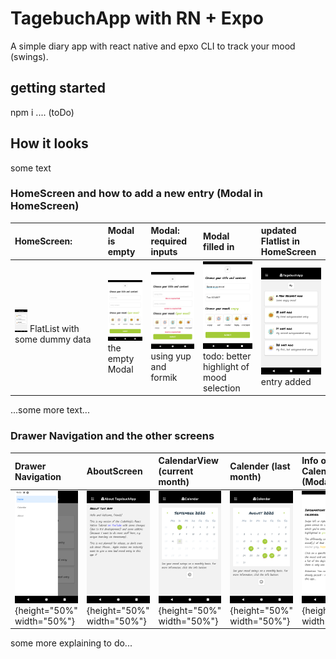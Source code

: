 # TagebuchApp with RN + Expo
A simple diary app with react native and epxo CLI to track your mood (swings). 

## getting started
npm i
.... (toDo)

## How it looks

some text

### HomeScreen and how to add a new entry (Modal in HomeScreen)

| HomeScreen: | Modal is empty | Modal: required inputs | Modal filled in | updated Flatlist in HomeScreen |
|:------------|:---------------|:-----------------------|:----------------|:-------------------------------|
| <img src="https://github.com/anneKoethke/tagebuch/blob/master/assets/examplePics/01-HomeScreen.png" width="15%"> FlatList with some dummy data | <img src="https://github.com/anneKoethke/tagebuch/blob/master/assets/examplePics/02-ModalEntryFrom_empty.png" width="108"> the empty Modal | <img src="https://github.com/anneKoethke/tagebuch/blob/master/assets/examplePics/03-ModalEntryForm_required.png" width="108"> using yup and formik | <img src="https://github.com/anneKoethke/tagebuch/blob/master/assets/examplePics/04-ModalEntryForm_with_data.png" width="108"> todo: better highlight of mood selection | <img src="https://github.com/anneKoethke/tagebuch/blob/master/assets/examplePics/05-updated_HomeScreen.png" width="108"> entry added |

...some more text...

### Drawer Navigation and the other screens

| Drawer Navigation | AboutScreen | CalendarView (current month) | Calender (last month)  | Info on CalendarView (Modal) | HomeScreen: EntryDetails |
|:------------------|:------------|:-----------------------------|:-----------------------|:-----------------------------|:--------------------|
| ![alt text](https://github.com/anneKoethke/tagebuch/blob/master/assets/examplePics/06-DrawerNavigation.png "DrawerNavigation"){height="50%" width="50%"} | ![alt text](https://github.com/anneKoethke/tagebuch/blob/master/assets/examplePics/07-AboutScreen.png "AboutScreen"){height="50%" width="50%"} |![alt text](https://github.com/anneKoethke/tagebuch/blob/master/assets/examplePics/08-CalendarView.png "CalendarView - current month"){height="50%" width="50%"} | ![alt text](https://github.com/anneKoethke/tagebuch/blob/master/assets/examplePics/09-CalendarView_last_month.png "last month"){height="50%" width="50%"} | ![alt text](https://github.com/anneKoethke/tagebuch/blob/master/assets/examplePics/10-ModalCalendarInfo.png "Info on CalendarView (Modal)"){height="50%" width="50%"} | ![alt text](https://github.com/anneKoethke/tagebuch/blob/master/assets/examplePics/09-CalendarView_last_month.png "last month"){height="50%" width="50%"} | ![alt text](https://github.com/anneKoethke/tagebuch/blob/master/assets/examplePics/11-EntryDetails.png "EntryDetails"){height="50%" width="50%"} |


some more explaining to do...
